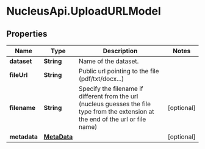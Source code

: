 # NucleusApi.UploadURLModel

## Properties
Name | Type | Description | Notes
------------ | ------------- | ------------- | -------------
**dataset** | **String** | Name of the dataset. | 
**fileUrl** | **String** | Public url pointing to the file (pdf/txt/docx...) | 
**filename** | **String** | Specify the filename if different from the url (nucleus guesses the file type from the extension at the end of the url or file name) | [optional] 
**metadata** | [**MetaData**](MetaData.md) |  | [optional] 


